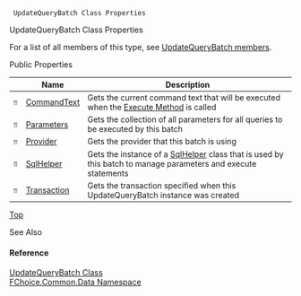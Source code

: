 ﻿     UpdateQueryBatch Class Properties                                                   

UpdateQueryBatch Class Properties

For a list of all members of this type, see [UpdateQueryBatch members](FChoice.Common~FChoice.Common.Data.UpdateQueryBatch_members.md).

Public Properties

|   | Name | Description |
| --- | --- | --- |
| ![Public Property](dotnetimages/publicProperty.png) | [CommandText](FChoice.Common~FChoice.Common.Data.UpdateQueryBatch~CommandText.md) | Gets the current command text that will be executed when the [Execute Method](FChoice.Common~FChoice.Common.Data.UpdateQueryBatch~Execute.md) is called   |
| ![Public Property](dotnetimages/publicProperty.png) | [Parameters](FChoice.Common~FChoice.Common.Data.UpdateQueryBatch~Parameters.md) | Gets the collection of all parameters for all queries to be executed by this batch   |
| ![Public Property](dotnetimages/publicProperty.png) | [Provider](FChoice.Common~FChoice.Common.Data.UpdateQueryBatch~Provider.md) | Gets the provider that this batch is using   |
| ![Public Property](dotnetimages/publicProperty.png) | [SqlHelper](FChoice.Common~FChoice.Common.Data.UpdateQueryBatch~SqlHelper.md) | Gets the instance of a [SqlHelper](FChoice.Common~FChoice.Common.Data.SqlHelper.md) class that is used by this batch to manage parameters and execute statements   |
| ![Public Property](dotnetimages/publicProperty.png) | [Transaction](FChoice.Common~FChoice.Common.Data.UpdateQueryBatch~Transaction.md) | Gets the transaction specified when this UpdateQueryBatch instance was created   |

[Top](#top)

See Also

#### Reference

[UpdateQueryBatch Class](FChoice.Common~FChoice.Common.Data.UpdateQueryBatch.md)  
[FChoice.Common.Data Namespace](FChoice.Common~FChoice.Common.Data_namespace.md)